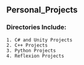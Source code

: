## Personal_Projects 

### Directories Include:
	1. C# and Unity Projects
	2. C++ Projects
	3. Python Projects
	4. Reflexion Projects